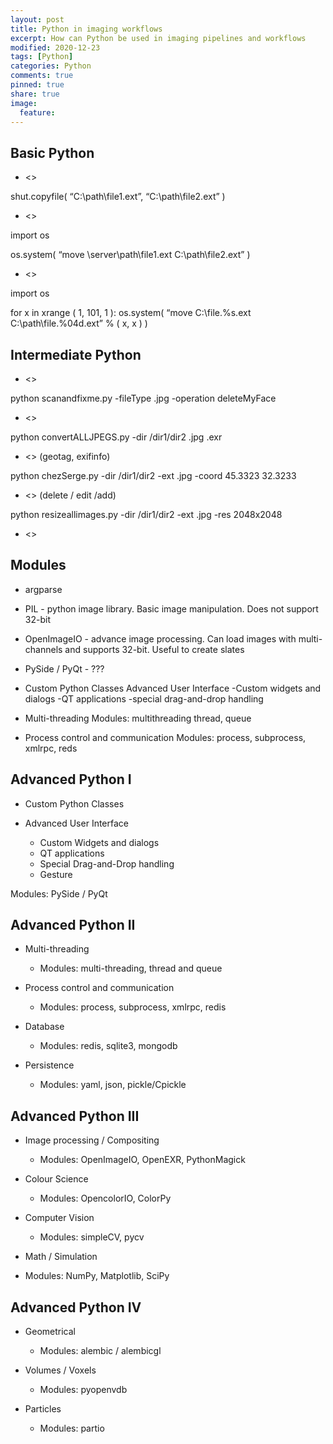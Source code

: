 ```yaml
---
layout: post
title: Python in imaging workflows
excerpt: How can Python be used in imaging pipelines and workflows
modified: 2020-12-23
tags: [Python]
categories: Python
comments: true
pinned: true
share: true
image:
  feature:
---
```

## Basic Python

* <<copy a file>>

shut.copyfile( “C:\path\file1.ext”, “C:\path\file2.ext” )

* <<rename a file>>

import os

os.system( “move \\server\path\file1.ext C:\path\file2.ext” )

* <<re-sequence files>>

import os

for x in xrange ( 1, 101, 1 ):
	os.system( “move C:\file.%s.ext C:\path\file.%04d.ext” % ( x, x ) )

## Intermediate Python

* <<scan directories and apply an operation on specific file types>>

python scanandfixme.py -fileType .jpg -operation deleteMyFace

* <<converting image from file format A to file format B>>

python convertALLJPEGS.py -dir /dir1/dir2 .jpg .exr

* <<scanning for an image with specific metadata >> (geotag, exifinfo)

python chezSerge.py -dir /dir1/dir2 -ext .jpg -coord 45.3323 32.3233

* <<modify Image Metadata>> (delete / edit /add)

python resizeallimages.py -dir /dir1/dir2 -ext .jpg -res 2048x2048

* <<resize all images above a specific resolution>>


## Modules

* argparse

* PIL - python image library. Basic image manipulation. Does not support 32-bit

* OpenImageIO - advance image processing. Can load images with multi-channels and supports 32-bit. Useful to create slates

* PySide / PyQt - ???

* Custom Python Classes
Advanced User Interface
	-Custom widgets and dialogs
	-QT applications
	-special drag-and-drop handling

* Multi-threading
Modules: multithreading thread, queue

* Process control and communication
Modules: process, subprocess, xmlrpc, reds

## Advanced Python I

* Custom Python Classes

* Advanced User Interface
  * Custom Widgets and dialogs
  * QT applications
  * Special Drag-and-Drop handling
  * Gesture

Modules: PySide / PyQt

## Advanced Python II

* Multi-threading
  * Modules: multi-threading, thread and queue

* Process control and communication
  * Modules: process, subprocess, xmlrpc, redis

* Database
  * Modules: redis, sqlite3, mongodb

* Persistence
  * Modules: yaml, json, pickle/Cpickle

## Advanced Python III

* Image processing / Compositing
  * Modules: OpenImageIO, OpenEXR, PythonMagick

* Colour Science
  * Modules: OpencolorIO, ColorPy

* Computer Vision
  * Modules: simpleCV, pycv

* Math / Simulation
 * Modules: NumPy, Matplotlib, SciPy

## Advanced Python IV

* Geometrical
  * Modules: alembic / alembicgl

* Volumes / Voxels
  * Modules: pyopenvdb

* Particles
  * Modules: partio
